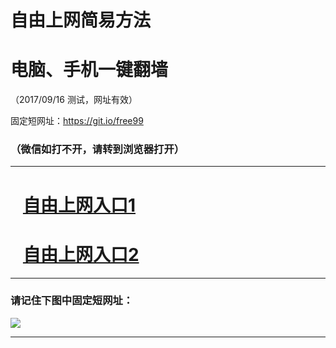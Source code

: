 ﻿# 自由上网简易方法

# 电脑、手机一键翻墙

（2017/09/16 测试，网址有效）

固定短网址：https://git.io/free99

### （微信如打不开，请转到浏览器打开）


***





# &nbsp;&nbsp; <a href="http://ft3246326941.fwq-tz1003.online/fwqtz01.html?t=091600112204 " target="_blank">自由上网入口1</a>
# &nbsp;&nbsp; <a href="http://ft2188231774.fwq-tz1004.online/fwqtz02.html?t=09160019844 " target="_blank">自由上网入口2</a>
***

### 请记住下图中固定短网址：

<img src="https://s3-us-west-2.amazonaws.com/fwq-1001/yjfq-20170905okok.png" /> 


***

